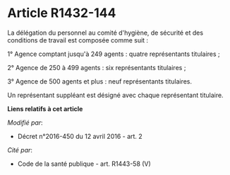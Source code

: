 # Article R1432-144

La délégation du personnel au comité d'hygiène, de sécurité et des conditions de travail est composée comme suit : 

1° Agence comptant jusqu'à 249 agents : quatre représentants titulaires ;

2° Agence de 250 à 499 agents : six représentants titulaires ;

3° Agence de 500 agents et plus : neuf représentants titulaires. 

Un représentant suppléant est désigné avec chaque représentant titulaire.

**Liens relatifs à cet article**

_Modifié par_:

  - Décret n°2016-450 du 12 avril 2016 - art. 2

_Cité par_:

  - Code de la santé publique - art. R1443-58 (V)
